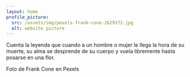 ```yaml
---
layout: home
profile_picture:
  src: /assets/img/pexels-frank-cone-2629372.jpg
  alt: website picture
---
```

 
  Cuenta la leyenda que cuando a un hombre o mujer le llega la hora de su muerte, su alma se desprende de su cuerpo y vuela libremente hasta posarse en una flor.

  Foto de Frank Cone en Pexels